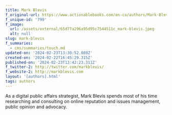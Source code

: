 ```yaml
---
title: Mark Blevis
f_original-url: https://www.actionablebooks.com/en-ca/authors/Mark-Blevis/
f_unique-id: '799'
f_image:
  url: /assets/external/65d77a296a95d95c7544511c_mark-blevis.jpeg
  alt: null
slug: mark-blevis
f_summaries:
  - cms/summaries/touch.md
updated-on: '2024-02-23T13:30:52.089Z'
created-on: '2024-02-22T16:45:29.315Z'
published-on: '2024-02-23T13:42:23.311Z'
f_twitter-2: http://twitter.com/markblevis/
f_website-2: http://markblevis.com
layout: '[authors].html'
tags: authors
---
```


As a digital public affairs strategist, Mark Blevis spends most of his time researching and consulting on online reputation and issues management, public opinion and advocacy.
